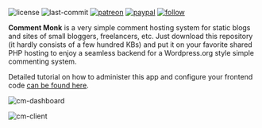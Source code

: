 ![license](https://img.shields.io/github/license/prahladyeri/comment-monk.svg)
![last-commit](https://img.shields.io/github/last-commit/prahladyeri/comment-monk.svg)
[![patreon](https://img.shields.io/badge/Patreon-brown.svg?logo=patreon)](https://www.patreon.com/prahladyeri)
[![paypal](https://img.shields.io/badge/PayPal-blue.svg?logo=paypal)](https://paypal.me/prahladyeri)
[![follow](https://img.shields.io/twitter/follow/prahladyeri.svg?style=social)](https://twitter.com/prahladyeri)

**Comment Monk** is a very simple comment hosting system for static blogs and sites of small bloggers, freelancers, etc. Just download this repository (it hardly consists of a few hundred KBs) and put it on your favorite shared PHP hosting to enjoy a seamless backend for a Wordpress.org style simple commenting system.

Detailed tutorial on how to administer this app and configure your frontend code [can be found here](https://prahladyeri.github.io/blog/2024/06/intoducing-comment-monk.html).

![cm-dashboard](https://prahladyeri.github.io/uploads/cm/cm-dashboard.png)

![cm-client](https://prahladyeri.github.io/uploads/cm/cm-client.png)
